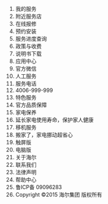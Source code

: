 1. 我的服务
2. 附近服务店
3. 在线报修
4. 预约安装
5. 服务进度查询
6. 政策与收费
7. 说明书下载
8. 应用中心
9. 官方微信
10. 人工服务
11. 服务电话
12. 4006-999-999
13. 特色服务
14. 官方品质保障
15. 家电保养
16. 延长家电使用寿命，保护家人健康
17. 移机服务
18. 搬家了，家电挪动超省心
19. 触屏版
20. 电脑版
21. 关于海尔
22. 联系我们
23. 法律声明
24. 帮助中心
25. 鲁ICP备 09096283 
26. Copyright ©2015 海尔集团 版权所有













